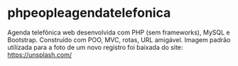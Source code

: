 # phpeopleagendatelefonica

Agenda telefônica web desenvolvida com PHP (sem frameworks), MySQL e Bootstrap.
Construído com POO, MVC, rotas, URL amigável.
Imagem padrão utilizada para a foto de um novo registro foi baixada do site: https://unsplash.com/
